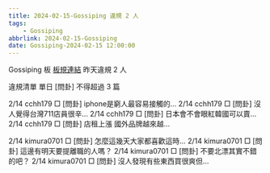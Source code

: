 ```yaml
---
title: 2024-02-15-Gossiping 違規 2 人
tags:
    - Gossiping
abbrlink: 2024-02-15-Gossiping
date: Gossiping-2024-02-15 12:00:00
---
```

Gossiping 板 [板規連結](https://www.ptt.cc/bbs/Gossiping/M.1637425085.A.07D.html)
昨天違規 2 人
<!-- more -->

違規清單
單日 [問卦] 不得超過 3 篇

2/14 cchh179 □ [問卦] iphone是窮人最容易接觸的…
2/14 cchh179 □ [問卦] 沒人覺得台灣711店員很辛…
2/14 cchh179 □ [問卦] 日本會不會眼紅韓國可以賣…
2/14 cchh179 □ [問卦] 店租上漲 國外品牌越來越…

2/14 kimura0701 □ [問卦] 怎麼這幾天大家都喜歡這時…
2/14 kimura0701 □ [問卦] 這邊有明天要提離職的人嗎？
2/14 kimura0701 □ [問卦] 不要北漂其實不錯的吧？
2/14 kimura0701 □ [問卦] 沒人發現有些東西買很爽但…